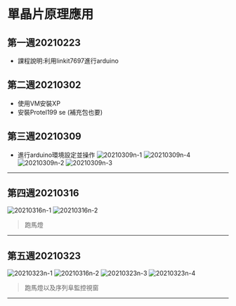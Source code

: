 # 單晶片原理應用
## 第一週20210223
* 課程說明:利用linkit7697進行arduino
## 第二週20210302
* 使用VM安裝XP
* 安裝Protel199 se (補充包也要)
## 第三週20210309
* 進行arduino環境設定並操作
![20210309n-1](https://user-images.githubusercontent.com/62127656/111252686-a7748580-864c-11eb-956e-d1f9ce5822a5.PNG)
![20210309n-4](https://user-images.githubusercontent.com/62127656/111252689-ab080c80-864c-11eb-9668-8933374953f2.jpg)
![20210309n-2](https://user-images.githubusercontent.com/62127656/111252698-afccc080-864c-11eb-9e68-95125a218530.PNG)
![20210309n-3](https://user-images.githubusercontent.com/62127656/111252707-b2c7b100-864c-11eb-8c70-48014cc5ce0b.jpg)

---
## 第四週20210316
![20210316n-1](https://user-images.githubusercontent.com/62127656/112942190-542d2780-9162-11eb-8b11-34d812f8f3f4.PNG)
![20210316n-2](https://user-images.githubusercontent.com/62127656/112942198-57c0ae80-9162-11eb-988d-cdff325a38f8.PNG)
> 跑馬燈
---
## 第五週20210323
![20210323n-1](https://user-images.githubusercontent.com/62127656/112942498-c9006180-9162-11eb-971c-c2d34c4372c0.PNG)
![20210316n-2](https://user-images.githubusercontent.com/62127656/112942506-cbfb5200-9162-11eb-8818-35def344f70c.PNG)
![20210323n-3](https://user-images.githubusercontent.com/62127656/112942525-d1589c80-9162-11eb-9b23-6dfbcd50f85d.PNG)
![20210323n-4](https://user-images.githubusercontent.com/62127656/112942536-d4ec2380-9162-11eb-9242-6b024451b7b0.PNG)
> 跑馬燈以及序列阜監控視窗
---
